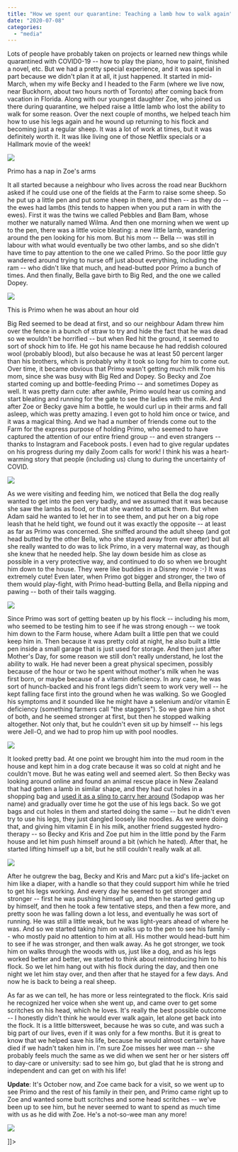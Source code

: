 ```yaml
---
title: "How we spent our quarantine: Teaching a lamb how to walk again"
date: "2020-07-08"
categories: 
  - "media"
---
```


Lots of people have probably taken on projects or learned new things while quarantined with COVID0-19 -- how to play the piano, how to paint, finished a novel, etc. But we had a pretty special experience, and it was special in part because we didn't plan it at all, it just happened. It started in mid-March, when my wife Becky and I headed to the Farm (where we live now, near Buckhorn, about two hours north of Toronto) after coming back from vacation in Florida. Along with our youngest daughter Zoe, who joined us there during quarantine, we helped raise a little lamb who lost the ability to walk for some reason. Over the next couple of months, we helped teach him how to use his legs again and he wound up returning to his flock and becoming just a regular sheep. It was a lot of work at times, but it was definitely worth it. It was like living one of those Netflix specials or a Hallmark movie of the week!

![](images/IMG_20200415_175421-1024x768.jpg)

Primo has a nap in Zoe's arms

It all started because a neighbour who lives across the road near Buckhorn asked if he could use one of the fields at the Farm to raise some sheep. So he put up a little pen and put some sheep in there, and then -- as they do -- the ewes had lambs (this tends to happen when you put a ram in with the ewes). First it was the twins we called Pebbles and Bam Bam, whose mother we naturally named Wilma. And then one morning when we went up to the pen, there was a little voice bleating: a new little lamb, wandering around the pen looking for his mom. But his mom -- Bella -- was still in labour with what would eventually be two other lambs, and so she didn't have time to pay attention to the one we called Primo. So the poor little guy wandered around trying to nurse off just about everything, including the ram -- who didn't like that much, and head-butted poor Primo a bunch of times. And then finally, Bella gave birth to Big Red, and the one we called Dopey.

![](images/IMG_20200326_164720-1024x768.jpg)

This is Primo when he was about an hour old

Big Red seemed to be dead at first, and so our neighbour Adam threw him over the fence in a bunch of straw to try and hide the fact that he was dead so we wouldn't be horrified -- but when Red hit the ground, it seemed to sort of shock him to life. He got his name because he had reddish coloured wool (probably blood), but also because he was at least 50 percent larger than his brothers, which is probably why it took so long for him to come out. Over time, it became obvious that Primo wasn't getting much milk from his mom, since she was busy with Big Red and Dopey. So Becky and Zoe started coming up and bottle-feeding Primo -- and sometimes Dopey as well. It was pretty darn cute: after awhile, Primo would hear us coming and start bleating and running for the gate to see the ladies with the milk. And after Zoe or Becky gave him a bottle, he would curl up in their arms and fall asleep, which was pretty amazing. I even got to hold him once or twice, and it was a magical thing. And we had a number of friends come out to the Farm for the express purpose of holding Primo, who seemed to have captured the attention of our entire friend group -- and even strangers -- thanks to Instagram and Facebook posts. I even had to give regular updates on his progress during my daily Zoom calls for work! I think his was a heart-warming story that people (including us) clung to during the uncertainty of COVID.

![](images/IMG_20200411_165523-1024x768.jpg)

As we were visiting and feeding him, we noticed that Bella the dog really wanted to get into the pen very badly, and we assumed that it was because she saw the lambs as food, or that she wanted to attack them. But when Adam said he wanted to let her in to see them, and put her on a big rope leash that he held tight, we found out it was exactly the opposite -- at least as far as Primo was concerned. She sniffed around the adult sheep (and got head butted by the other Bella, who she stayed away from ever after) but all she really wanted to do was to lick Primo, in a very maternal way, as though she knew that he needed help. She lay down beside him as close as possible in a very protective way, and continued to do so when we brought him down to the house. They were like buddies in a Disney movie :-) It was extremely cute! Even later, when Primo got bigger and stronger, the two of them would play-fight, with Primo head-butting Bella, and Bella nipping and pawing -- both of their tails wagging.

![](images/IMG_5532.jpg)

Since Primo was sort of getting beaten up by his flock -- including his mom, who seemed to be testing him to see if he was strong enough -- we took him down to the Farm house, where Adam built a little pen that we could keep him in. Then because it was pretty cold at night, he also built a little pen inside a small garage that is just used for storage. And then just after Mother's Day, for some reason we still don't really understand, he lost the ability to walk. He had never been a great physical specimen, possibly because of the hour or two he spent without mother's milk when he was first born, or maybe because of a vitamin deficiency. In any case, he was sort of hunch-backed and his front legs didn't seem to work very well -- he kept falling face first into the ground when he was walking. So we Googled his symptoms and it sounded like he might have a selenium and/or vitamin E deficiency (something farmers call "the staggers"). So we gave him a shot of both, and he seemed stronger at first, but then he stopped walking altogether. Not only that, but he couldn't even sit up by himself -- his legs were Jell-O, and we had to prop him up with pool noodles.

![](images/IMG_20200517_103805-1024x768.jpg)

It looked pretty bad. At one point we brought him into the mud room in the house and kept him in a dog crate because it was so cold at night and he couldn't move. But he was eating well and seemed alert. So then Becky was looking around online and found an animal rescue place in New Zealand that had gotten a lamb in similar shape, and they had cut holes in a shopping bag and [used it as a sling to carry her around](https://www.youtube.com/watch?v=TkaS0Mxp8hM) (Sodapop was her name) and gradually over time he got the use of his legs back. So we got bags and cut holes in them and started doing the same -- but he didn't even try to use his legs, they just dangled loosely like noodles. As we were doing that, and giving him vitamin E in his milk, another friend suggested hydro-therapy -- so Becky and Kris and Zoe put him in the little pond by the Farm house and let him push himself around a bit (which he hated). After that, he started lifting himself up a bit, but he still couldn't really walk at all.

![](images/IMG_1558.jpg)

After he outgrew the bag, Becky and Kris and Marc put a kid's life-jacket on him like a diaper, with a handle so that they could support him while he tried to get his legs working. And every day he seemed to get stronger and stronger -- first he was pushing himself up, and then he started getting up by himself, and then he took a few tentative steps, and then a few more, and pretty soon he was falling down a lot less, and eventually he was sort of running. He was still a little weak, but he was light-years ahead of where he was. And so we started taking him on walks up to the pen to see his family -- who mostly paid no attention to him at all. His mother would head-butt him to see if he was stronger, and then walk away. As he got stronger, we took him on walks through the woods with us, just like a dog, and as his legs worked better and better, we started to think about reintroducing him to his flock. So we let him hang out with his flock during the day, and then one night we let him stay over, and then after that he stayed for a few days. And now he is back to being a real sheep.

As far as we can tell, he has more or less reintegrated to the flock. Kris said he recognized her voice when she went up, and came over to get some scritches on his head, which he loves. It's really the best possible outcome -- I honestly didn't think he would ever walk again, let alone get back into the flock. It is a little bittersweet, because he was so cute, and was such a big part of our lives, even if it was only for a few months. But it is great to know that we helped save his life, because he would almost certainly have died if we hadn't taken him in. I'm sure Zoe misses her wee man -- she probably feels much the same as we did when we sent her or her sisters off to day-care or university: sad to see him go, but glad that he is strong and independent and can get on with his life!

**Update**: It's October now, and Zoe came back for a visit, so we went up to see Primo and the rest of his family in their pen, and Primo came right up to Zoe and wanted some butt scritches and some head scritches -- we've been up to see him, but he never seemed to want to spend as much time with us as he did with Zoe. He's a not-so-wee man any more!

![](images/IMG_20201028_155600-1024x768.jpg)

\]\]>
